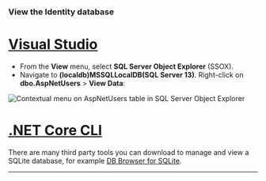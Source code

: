 ### View the Identity database

# [Visual Studio](#tab/visual-studio) 

* From the **View** menu, select **SQL Server Object Explorer** (SSOX).
* Navigate to **(localdb)MSSQLLocalDB(SQL Server 13)**. Right-click on **dbo.AspNetUsers** > **View Data**:

![Contextual menu on AspNetUsers table in SQL Server Object Explorer](~/security/authentication/accconfirm/_static/ssox.png)

# [.NET Core CLI](#tab/netcore-cli)

There are many third party tools you can download to manage and view a SQLite database, for example [DB Browser for SQLite](https://sqlitebrowser.org/).

---